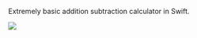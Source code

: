 Extremely basic addition subtraction calculator in Swift. 

<img src="http://i59.tinypic.com/2ii7jaa.png" border="0">
